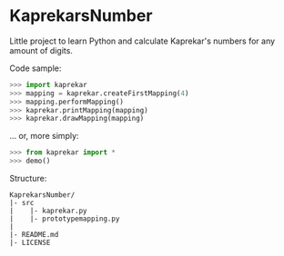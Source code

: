 # KaprekarsNumber
Little project to learn Python and calculate Kaprekar's numbers for any amount of digits.


Code sample: 
```python
>>> import kaprekar
>>> mapping = kaprekar.createFirstMapping(4)
>>> mapping.performMapping()
>>> kaprekar.printMapping(mapping)
>>> kaprekar.drawMapping(mapping)
```

... or, more simply:

```python
>>> from kaprekar import *
>>> demo()
```

Structure:

```
KaprekarsNumber/
|- src
|    |- kaprekar.py
|    |- prototypemapping.py
|
|- README.md
|- LICENSE
```